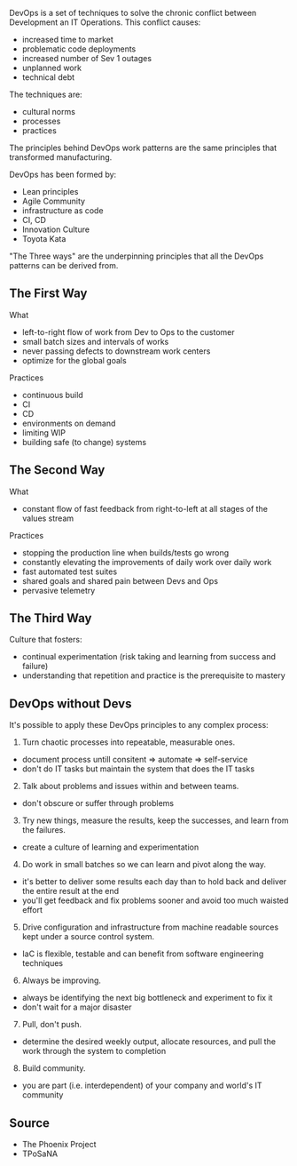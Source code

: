 DevOps is a set of techniques to solve the chronic conflict between Development
an IT Operations. This conflict causes:
* increased time to market
* problematic code deployments
* increased number of Sev 1 outages
* unplanned work
* technical debt

The techniques are:
* cultural norms
* processes
* practices

The principles behind DevOps work patterns are the same principles that
transformed manufacturing.

DevOps has been formed by:
* Lean principles
* Agile Community
* infrastructure as code
* CI, CD
* Innovation Culture
* Toyota Kata

"The Three ways" are the underpinning principles that all the DevOps patterns
can be derived from.

The First Way
-------------

What
* left-to-right flow of work from Dev to Ops to the customer
* small batch sizes and intervals of works
* never passing defects to downstream work centers
* optimize for the global goals

Practices
* continuous build
* CI
* CD
* environments on demand
* limiting WIP
* building safe (to change) systems

The Second Way
--------------

What
* constant flow of fast feedback from right-to-left at all stages of the values
  stream

Practices
* stopping the production line when builds/tests go wrong
* constantly elevating the improvements of daily work over daily work
* fast automated test suites
* shared goals and shared pain between Devs and Ops
* pervasive telemetry

The Third Way
-------------

Culture that fosters:
* continual experimentation (risk taking and learning from success and failure)
* understanding that repetition and practice is the prerequisite to mastery

DevOps without Devs
-------------------

It's possible to apply these DevOps principles to any complex process:

1) Turn chaotic processes into repeatable, measurable ones.
* document process untill consitent => automate => self-service
* don't do IT tasks but maintain the system that does the IT tasks

2) Talk about problems and issues within and between teams.
* don't obscure or suffer through problems

3) Try new things, measure the results, keep the successes, and learn from the failures.
* create a culture of learning and experimentation

4) Do work in small batches so we can learn and pivot along the way.
* it's better to deliver some results each day than to hold back and deliver the entire result at the end
* you'll get feedback and fix problems sooner and avoid too much waisted effort

5) Drive configuration and infrastructure from machine readable sources kept under a source control system.
* IaC is flexible, testable and can benefit from software engineering techniques

6) Always be improving.
* always be identifying the next big bottleneck and experiment to fix it
* don't wait for a major disaster

7) Pull, don't push.
* determine the desired weekly output, allocate resources, and pull the work through the system to completion

8) Build community.
* you are part (i.e. interdependent) of your company and world's IT community

Source
------

* The Phoenix Project
* TPoSaNA
